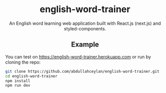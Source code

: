 <h1 align="center">english-word-trainer</h1>

<p align="center">An English word learning web application built with React.js (next.js) and styled-components.</p>

<h2 align="center">Example</h2>

You can test on https://english-word-trainer.herokuapp.com or run by cloning the repo:

```sh
git clone https://github.com/abdullahceylan/english-word-trainer.git
cd english-word-trainer
npm install
npm run dev
```
